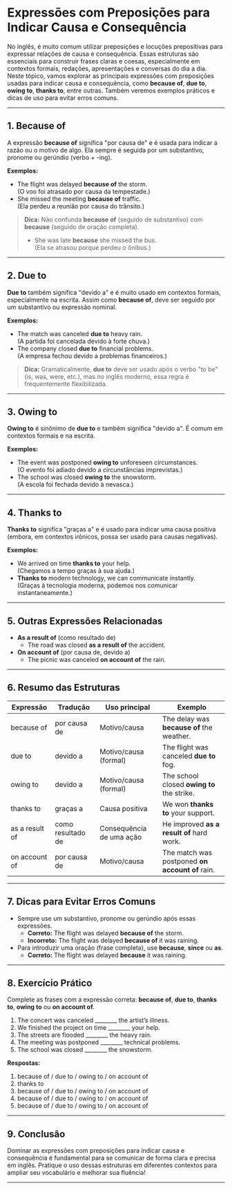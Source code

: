 
# Expressões com Preposições para Indicar Causa e Consequência

No inglês, é muito comum utilizar preposições e locuções prepositivas para expressar relações de causa e consequência. Essas estruturas são essenciais para construir frases claras e coesas, especialmente em contextos formais, redações, apresentações e conversas do dia a dia. Neste tópico, vamos explorar as principais expressões com preposições usadas para indicar causa e consequência, como **because of**, **due to**, **owing to**, **thanks to**, entre outras. Também veremos exemplos práticos e dicas de uso para evitar erros comuns.

---

## 1. **Because of**

A expressão **because of** significa "por causa de" e é usada para indicar a razão ou o motivo de algo. Ela sempre é seguida por um substantivo, pronome ou gerúndio (verbo + -ing).

**Exemplos:**
- The flight was delayed **because of** the storm.  
  (O voo foi atrasado por causa da tempestade.)
- She missed the meeting **because of** traffic.  
  (Ela perdeu a reunião por causa do trânsito.)

> **Dica:** Não confunda **because of** (seguido de substantivo) com **because** (seguido de oração completa).
> - She was late **because** she missed the bus.  
>   (Ela se atrasou porque perdeu o ônibus.)

---

## 2. **Due to**

**Due to** também significa "devido a" e é muito usado em contextos formais, especialmente na escrita. Assim como **because of**, deve ser seguido por um substantivo ou expressão nominal.

**Exemplos:**
- The match was canceled **due to** heavy rain.  
  (A partida foi cancelada devido à forte chuva.)
- The company closed **due to** financial problems.  
  (A empresa fechou devido a problemas financeiros.)

> **Dica:** Gramaticalmente, **due to** deve ser usado após o verbo "to be" (is, was, were, etc.), mas no inglês moderno, essa regra é frequentemente flexibilizada.

---

## 3. **Owing to**

**Owing to** é sinônimo de **due to** e também significa "devido a". É comum em contextos formais e na escrita.

**Exemplos:**
- The event was postponed **owing to** unforeseen circumstances.  
  (O evento foi adiado devido a circunstâncias imprevistas.)
- The school was closed **owing to** the snowstorm.  
  (A escola foi fechada devido à nevasca.)

---

## 4. **Thanks to**

**Thanks to** significa "graças a" e é usado para indicar uma causa positiva (embora, em contextos irônicos, possa ser usado para causas negativas).

**Exemplos:**
- We arrived on time **thanks to** your help.  
  (Chegamos a tempo graças à sua ajuda.)
- **Thanks to** modern technology, we can communicate instantly.  
  (Graças à tecnologia moderna, podemos nos comunicar instantaneamente.)

---

## 5. **Outras Expressões Relacionadas**

- **As a result of** (como resultado de)
  - The road was closed **as a result of** the accident.
- **On account of** (por causa de, devido a)
  - The picnic was canceled **on account of** the rain.

---

## 6. **Resumo das Estruturas**

| Expressão         | Tradução         | Uso principal                | Exemplo                                      |
|-------------------|------------------|------------------------------|----------------------------------------------|
| because of        | por causa de     | Motivo/causa                 | The delay was **because of** the weather.    |
| due to            | devido a         | Motivo/causa (formal)        | The flight was canceled **due to** fog.      |
| owing to          | devido a         | Motivo/causa (formal)        | The school closed **owing to** the strike.   |
| thanks to         | graças a         | Causa positiva               | We won **thanks to** your support.           |
| as a result of    | como resultado de| Consequência de uma ação     | He improved **as a result of** hard work.    |
| on account of     | por causa de     | Motivo/causa                 | The match was postponed **on account of** rain.|

---

## 7. **Dicas para Evitar Erros Comuns**

- Sempre use um substantivo, pronome ou gerúndio após essas expressões.
  - **Correto:** The flight was delayed **because of** the storm.
  - **Incorreto:** The flight was delayed **because of** it was raining.
- Para introduzir uma oração (frase completa), use **because**, **since** ou **as**.
  - **Correto:** The flight was delayed **because** it was raining.

---

## 8. **Exercício Prático**

Complete as frases com a expressão correta: **because of**, **due to**, **thanks to**, **owing to** ou **on account of**.

1. The concert was canceled ________ the artist’s illness.
2. We finished the project on time ________ your help.
3. The streets are flooded ________ the heavy rain.
4. The meeting was postponed ________ technical problems.
5. The school was closed ________ the snowstorm.

**Respostas:**
1. because of / due to / owing to / on account of
2. thanks to
3. because of / due to / owing to / on account of
4. because of / due to / owing to / on account of
5. because of / due to / owing to / on account of

---

## 9. **Conclusão**

Dominar as expressões com preposições para indicar causa e consequência é fundamental para se comunicar de forma clara e precisa em inglês. Pratique o uso dessas estruturas em diferentes contextos para ampliar seu vocabulário e melhorar sua fluência!

---
```